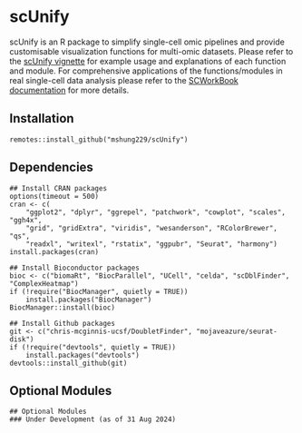 # scUnify
scUnify is an R package to simplify single-cell omic pipelines and provide customisable visualization functions for multi-omic datasets. Please refer to the [scUnify vignette](https://mshung229.github.io/scUnify/) for example usage and explanations of each function and module. For comprehensive applications of the functions/modules in real single-cell data analysis please refer to the [SCWorkBook documentation](https://github.com/mshung229/scworkbook) for more details.

## Installation
```{r}
remotes::install_github("mshung229/scUnify")
```

## Dependencies
```{r}
## Install CRAN packages
options(timeout = 500)
cran <- c(
    "ggplot2", "dplyr", "ggrepel", "patchwork", "cowplot", "scales", "ggh4x",
    "grid", "gridExtra", "viridis", "wesanderson", "RColorBrewer", "qs", 
    "readxl", "writexl", "rstatix", "ggpubr", "Seurat", "harmony")
install.packages(cran)

## Install Bioconductor packages
bioc <- c("biomaRt", "BiocParallel", "UCell", "celda", "scDblFinder", "ComplexHeatmap")
if (!require("BiocManager", quietly = TRUE))
    install.packages("BiocManager")
BiocManager::install(bioc)

## Install Github packages
git <- c("chris-mcginnis-ucsf/DoubletFinder", "mojaveazure/seurat-disk")
if (!require("devtools", quietly = TRUE))
    install.packages("devtools")
devtools::install_github(git)
```

## Optional Modules
```{r}
## Optional Modules
### Under Development (as of 31 Aug 2024)
```
